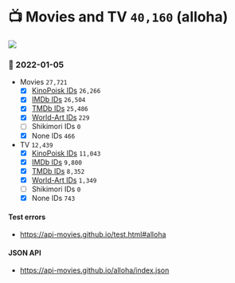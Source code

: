 # :tv: Movies and TV `40,160` (alloha)

<a href="https://API-Movies.github.io"><img src="https://API-Movies.github.io/banner.png?cache"></a>

### :date: 2022-01-05
- Movies `27,721`
  - [x] <a href="https://API-Movies.github.io/alloha/movie_kinopoisk_ids.json">KinoPoisk IDs</a> `26,266`
  - [x] <a href="https://API-Movies.github.io/alloha/movie_imdb_ids.json">IMDb IDs</a> `26,504`
  - [x] <a href="https://API-Movies.github.io/alloha/movie_tmdb_ids.json">TMDb IDs</a> `25,486`
  - [x] <a href="https://API-Movies.github.io/alloha/movie_world_art_ids.json">World-Art IDs</a> `229`
  - [ ] Shikimori IDs `0`
  - [x] None IDs `466`
- TV `12,439`
  - [x] <a href="https://API-Movies.github.io/alloha/tv_kinopoisk_ids.json">KinoPoisk IDs</a> `11,043`
  - [x] <a href="https://API-Movies.github.io/alloha/tv_imdb_ids.json">IMDb IDs</a> `9,800`
  - [x] <a href="https://API-Movies.github.io/alloha/tv_tmdb_ids.json">TMDb IDs</a> `8,352`
  - [x] <a href="https://API-Movies.github.io/alloha/tv_world_art_ids.json">World-Art IDs</a> `1,349`
  - [ ] Shikimori IDs `0`
  - [x] None IDs `743`
#### Test errors
- <a href='https://api-movies.github.io/test.html#alloha'>https://api-movies.github.io/test.html#alloha</a>
#### JSON API
- <a href='https://api-movies.github.io/alloha/index.json'>https://api-movies.github.io/alloha/index.json</a>
